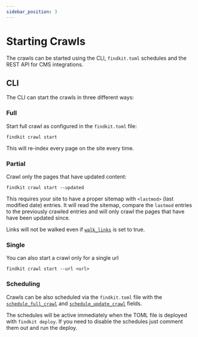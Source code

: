```yaml
---
sidebar_position: 3
---
```


# Starting Crawls

The crawls can be started using the CLI, `findkit.toml` schedules and the REST
API for CMS integrations.

## CLI

The CLI can start the crawls in three different ways:

### Full

Start full crawl as configured in the `findkit.toml` file:

```
findkit crawl start
```

This will re-index every page on the site every time.

### Partial

Crawl only the pages that have updated content:

```
findkit crawl start --updated
```

This requires your site to have a proper sitemap with `<lastmod>` (last modified
date) entries. It will read the sitemap, compare the `lastmod` entries to the
previously crawled entries and will only crawl the pages that have have been
updated since.

Links will not be walked even if
[`walk_links`](/crawler/toml/#walk_links-boolean) is set to true.

### Single

You can also start a crawl only for a single url

```
findkit crawl start --url <url>
```

### Scheduling

Crawls can be also scheduled via the `findkit.toml` file with the
[`schedule_full_crawl`](/crawler/toml/#schedule_full_crawl) and
[`schedule_update_crawl`](/crawler/toml/#schedule_update_crawl) fields.

The schedules will be active immediately when the TOML file
is deployed with `findkit deploy`. If you need to disable the
schedules just comment them out and run the deploy.
